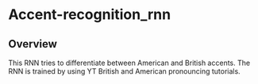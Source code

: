 Accent-recognition_rnn
===================

## Overview
This RNN tries to differentiate between American and British accents. The RNN is trained by using YT British and American pronouncing tutorials.
